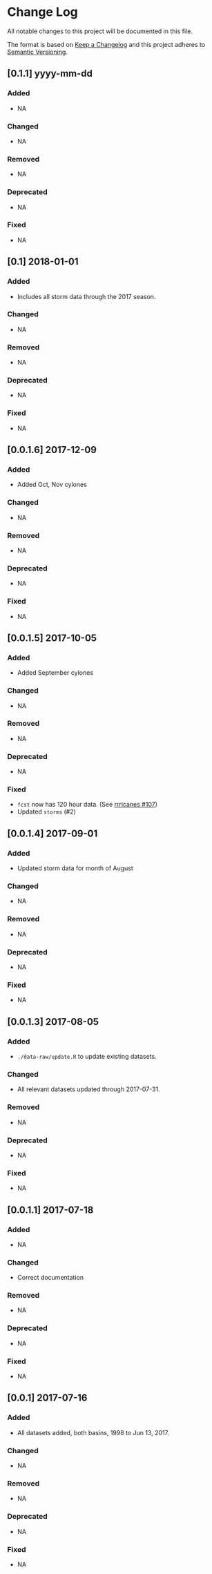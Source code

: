 # Change Log

All notable changes to this project will be documented in this file.

The format is based on [Keep a Changelog](http://keepachangelog.com/) and this project adheres to [Semantic Versioning](http://semver.org/).

## [0.1.1] yyyy-mm-dd

### Added
  - NA

### Changed
  - NA

### Removed
  - NA

### Deprecated
  - NA

### Fixed
  - NA

## [0.1] 2018-01-01

### Added
  - Includes all storm data through the 2017 season.

### Changed
  - NA

### Removed
  - NA

### Deprecated
  - NA

### Fixed
  - NA

## [0.0.1.6] 2017-12-09

### Added
  - Added Oct, Nov cylones

### Changed
  - NA

### Removed
  - NA

### Deprecated
  - NA

### Fixed
  - NA

## [0.0.1.5] 2017-10-05

### Added
  - Added September cylones

### Changed
  - NA

### Removed
  - NA

### Deprecated
  - NA

### Fixed
  - `fcst` now has 120 hour data. (See [rrricanes #107](https://github.com/ropensci/rrricanes/issues/107))
  - Updated `storms` (#2)

## [0.0.1.4] 2017-09-01

### Added
  - Updated storm data for month of August

### Changed
  - NA

### Removed
  - NA

### Deprecated
  - NA

### Fixed
  - NA

## [0.0.1.3] 2017-08-05

### Added
  - `./data-raw/update.R` to update existing datasets.

### Changed
  - All relevant datasets updated through 2017-07-31.

### Removed
  - NA

### Deprecated
  - NA

### Fixed
  - NA

## [0.0.1.1] 2017-07-18

### Added
  - NA

### Changed
  - Correct documentation

### Removed
  - NA

### Deprecated
  - NA

### Fixed
  - NA

## [0.0.1] 2017-07-16

### Added
  - All datasets added, both basins, 1998 to Jun 13, 2017.

### Changed
  - NA

### Removed
  - NA

### Deprecated
  - NA

### Fixed
  - NA

